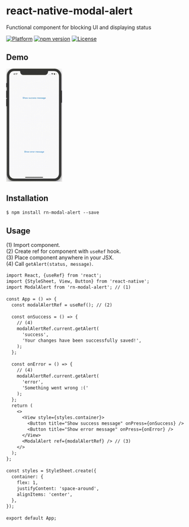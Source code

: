 # react-native-modal-alert
Functional component for blocking UI and displaying status 

[![Platform](https://img.shields.io/badge/platform-react--native-lightgrey.svg)](http://facebook.github.io/react-native/)
[![npm version](http://img.shields.io/npm/v/rn-modal-alert.svg)](https://www.npmjs.com/package/rn-modal-alert)
[![License](https://img.shields.io/badge/license-MIT-blue.svg)](https://raw.github.com/testshallpass/rn-modal-alert/master/LICENSE)

## Demo
<img src="https://github.com/ainurb/react-native-modal-alert/blob/master/example.gif" width="30%" />

## Installation

```
$ npm install rn-modal-alert --save
```

## Usage

(1) Import component.   
(2) Create ref for component with `useRef` hook.   
(3) Place component anywhere in your JSX.  
(4) Call `getAlert(status, message)`. 

```JSX
import React, {useRef} from 'react';
import {StyleSheet, View, Button} from 'react-native';
import ModalAlert from 'rn-modal-alert'; // (1)

const App = () => {
  const modalAlertRef = useRef(); // (2)

  const onSuccess = () => {
    // (4)
    modalAlertRef.current.getAlert(
      'success',
      'Your changes have been successfully saved!',
    );
  };

  const onError = () => { 
    // (4)
    modalAlertRef.current.getAlert(
      'error',
      'Something went wrong :('
    );
  };
  return (
    <>
      <View style={styles.container}>
        <Button title="Show success message" onPress={onSuccess} />
        <Button title="Show error message" onPress={onError} />
      </View>
      <ModalAlert ref={modalAlertRef} /> // (3)
    </>
  );
};

const styles = StyleSheet.create({
  container: {
    flex: 1,
    justifyContent: 'space-around',
    alignItems: 'center',
  },
});

export default App;
```
